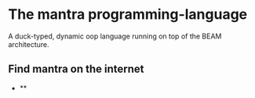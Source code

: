 # The mantra programming-language

A duck-typed, dynamic oop language running on top of the BEAM architecture. 

## Find mantra on the internet

- **
